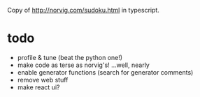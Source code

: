 Copy of http://norvig.com/sudoku.html in typescript.

# todo
- profile & tune (beat the python one!)
- make code as terse as norvig's! ...well, nearly
- enable generator functions (search for generator comments)
- remove web stuff
- make react ui?
